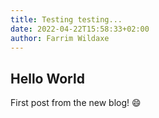 ```yaml
---
title: Testing testing...
date: 2022-04-22T15:58:33+02:00
author: Farrim Wildaxe
---
```

## Hello World

First post from the new blog! :smile: